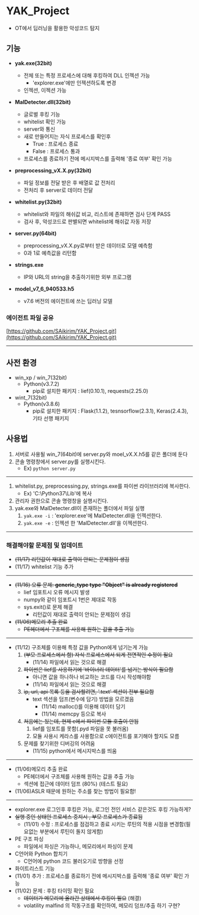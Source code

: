 # YAK_Project

- OT에서 딥러닝을 활용한 악성코드 탐지

## 기능

- **yak.exe(32bit)**
    - 전체 또는 특정 프로세스에 대해 후킹하여 DLL 인젝션 가능
        - 'explorer.exe'에만 인젝션하도록 변경
    - 인젝션, 이젝션 가능

- **MalDetecter.dll(32bit)**
    - 글로벌 후킹 기능
    - whitelist 확인 가능
    - server와 통신
    - 새로 만들어지는 자식 프로세스를 확인후
        - True : 프로세스 종료
        - False : 프로세스 통과
    - 프로세스를 종료하기 전에 메시지박스를 출력해 '종료 여부' 확인 가능


- **preprocessing_vX.X.py(32bit)**
    - 파일 정보를 전달 받은 후 배열로 값 전처리
    - 전처리 후 server로 데이터 전달

- **whitelist.py(32bit)**
    - whitelist와 파일의 해쉬값 비교,  리스트에 존재하면 검사 단계 PASS
    - 검사 후, 악성코드로 판별되면 whitelist에 해쉬값 자동 저장

- **server.py(64bit)**
    - preprocessing_vX.X.py로부터 받은 데이터로 모델 예측함
    - 0과 1로 예측값을 리턴함

- **strings.exe**
	- IP와 URL의 string을 추출하기위한 외부 프로그램
	
- **model_v7_6_940533.h5**
	- v7.6 버전의 에이전트에 쓰는 딥러닝 모델

### 에이전트 파일 공유

[https://github.com/SAikirim/YAK_Project.git](https://github.com/SAikirim/YAK_Project.git)

---

## 사전 환경

- win_xp / win_7(32bit)
    - Python(v3.7.2)
        - pip로 설치한 패키지 : lief(0.10.1), requests(2.25.0)
- wint_7(32bit)
    - Python(v3.8.6)
        - pip로 설치한 패키지 :  Flask(1.1.2), tesnsorflow(2.3.1), Keras(2.4.3), 기타 선행 패키지

## 사용법

1. 서버로 사용될 win_7(64bit)에 server.py와 moel_vX.X.h5를 같은 폴더에 둔다
2. 콘솔 명령창에서 server.py를 실행시킨다.
    - Ex) `python server.py`

---

1. whitelist.py, preprocessing.py, strings.exe를 파이썬 라이브러리에 복사한다.
    - Ex) 'C:\Python37\Lib'에 복사
2. 관리자 권한으로 콘솔 명령창을 실행시킨다.
3. yak.exe와 MalDetecter.dll이 존재하는 폴더에서 파일 실행
    1. `yak.exe -i` :  'explorer.exe'에 MalDetecter.dll을 인젝션한다.
    2. `yak.exe -e` :  인젝션 한 'MalDetecter.dll'을 이젝션한다.

---

### 해결해야할 문제점 및 업데이트

- ~~(11/17) 리턴값이 재대로 출력이 안되는 문제점이 생김~~
- (11/17) whitelist 기능 추가

---

- ~~(11/16) 오류 문제: **generic_type type "Object" is already registered**~~
    - lief 임포트시 오류 메시지 발생
    - numpy와 같이 임포트시 1번은 제대로 작동
    - sys.exit()로 문제 해결
        - 리턴값이 재대로 출력이 안되는 문제점이 생김
- ~~(11/06)메모리 추출 완료~~
	- ~~PE헤더에서 구조체를 사용해 원하는 값을 추출 가능~~
---

- (11/12) 구조체를 이용해 특정 값을 Python에게 넘기는게 가능
    1. ~~(부모 프로세스에서 함) 자식 프로세스에서 되게 전면적인 수정이 필요~~
        - (11/14) 파일에서 읽는 것으로 해결
    2. ~~파이썬은 lief를 사용하기에  '바이너리 데이터'를 넘기는 방식이  필요함~~
        - 아니면 값을 하나하나 비교하는 코드를 다시 작성해야함
        - (11/14) 파일에서 읽는 것으로 해결
    3. ~~ip, url, api 목록 등을 검사할려면, '.text' 섹션이 전부 필요함~~
        - text 섹션을 덤프(변수에 담기) 방법을 모르겠음
            - (11/14) malloc()를 이용해 데이터 담기
            - (11/14) memcpy 등으로 복사
    4. ~~처음에는 됬는데, 현제 c에서 파이썬 모듈 호출이 안됨~~
        1. lief를 임포트를 못함(.pyd 파일을 못 불러옴)
        2. 모듈 사용시 케라스를 사용함으로 c에이전트를 포기해야 할지도 모름
    5. 문제를 찾기위한 디버깅의 어려움
        - (11/15)  python에서 메시지박스를 띄움

---

- (11/06)메모리 추출 완료
    - PE헤더에서 구조체를 사용해 원하는 값을 추출 가능
    - 섹션에 접근에 데이터 덤프 (80%) (테스트 필요)
- (11/06)ASLR  때문에 원하는 주소를 찾는 방법이 필요함!

---

- explorer.exe 로그인후 후킹은 가능, 로그인 전인 서비스 같은것도 후킹 가능하게?
- ~~실행 중인 상태인 프로세스 중지시 , 부모 프로세스가 종료됨~~
    - (11/01) 수정 : 프로세스를 점검하고 종료 시키는 루틴의 적용 시점을 변경함(필요없는 부분에서 루틴이 돌지 않게함)
- PE 구조 파싱
    - 파일에서 파싱은 가능하나, 메모리에서 파싱이 문제
- C언어와 Python 합치기
    - C언어에 python 코드 불러오기로 방향을 선정
- 화이트리스트 기능
- (11/01) 추가 : 프로세스를 종료하기 전에 메시지박스를 출력해 '종료 여부' 확인 가능
- (11/02) 문제 : 후킹 타이밍 확인 필요
    - ~~데이터가 메모리에 올라간 상태에서 후킹이 필요~~ (해결)
    - volatility malfind 의 작동구조를 확인하여, 메모리 덤프/추출 하기 구현?
